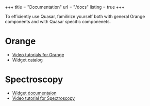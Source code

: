 +++
title = "Documentation"
url = "/docs"
listing = true
+++

To efficiently use Quasar, familirize yourself both with general Orange components and with
Quasar specific componenets.

Orange
======
- [Video tutorials for Orange](https://www.youtube.com/channel/UClKKWBe2SCAEyv7ZNGhIe4g)
- [Widget catalog](https://orange.biolab.si/toolbox/)

Spectroscopy
============
- [Widget documentaion](https://orange-spectroscopy.readthedocs.io)
- [Video tutorial for Spectroscopy](https://www.youtube.com/playlist?list=PLmNPvQr9Tf-bPWjDJvJBPZJ6us_KTAD5T)